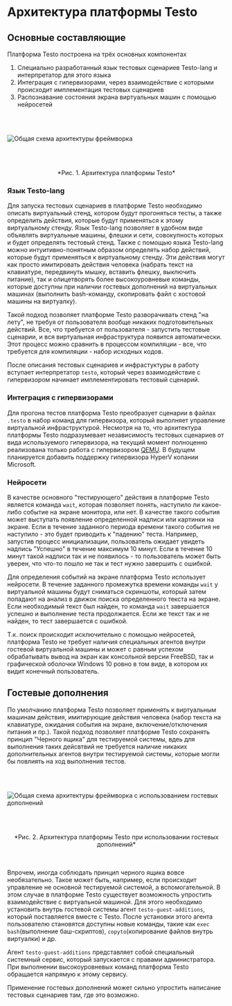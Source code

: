 # Архитектура платформы Testo

## Основные составляющие

Платформа Testo построена на трёх основных компонентах

1. Специально разработанный язык тестовых сценариев Testo-lang и интерпретатор для этого языка
2. Интеграция с гипервизорами, через взаимодействие с которыми происходит имплементация тестовых сценариев
3. Распознавание состояния экрана виртуальных машин с помощью нейросетей

<br/><br/>

![Общая схема архитектуры фреймворка](/img/general.png)

<br/><br/>
<center>*Рис. 1. Архитектура платформы Testo*</center>

### Язык Testo-lang

Для запуска тестовых сценариев в платформе Testo необходимо описать виртуальный стенд, котором будут прогоняться тесты, а также определить действия, которые будут применяться к этому виртуальному стенду. Язык Testo-lang позволяет в удобном виде объявлять виртуальные машины, флешки и сети, совокупность которых и будет определять тестовый стенд. Также с помощью языка Testo-lang можно интуитивно-понятным образом определять набор действий, которые будут применяться к виртуальному стенду. Эти действия могут как просто имитировать действия человека (набрать текст на клавиатуре, передвинуть мышку, вставить флешку, выключить питание), так и олицетворять более высокоуровневые команды, которые доступны при наличии гостевых дополнений на виртуальных машинах (выполнить bash-команду, скопировать файл с хостовой машины на виртуалку).

Такой подход позволяет платформе Testo разворачивать стенд "на лету", не требуя от пользователя вообще никаких подготовительных действий. Все, что требуется от пользователя - запустить тестовые сценарии, и вся виртуальная инфраструктура появится автоматически. Этот процесс можно сравнить в процессом компиляции - все, что требуется для компиляции - набор исходных кодов.

После описания тестовых сценариев и инфрастуктуры в работу вступает интерпретатор `testo`, который через взаимодействие с гипервизором начинает имплементировать тестовый сценарий.

### Интеграция с гипервизорами

Для прогона тестов платформа Testo преобразует сценарии в файлах `.testo` в набор команд для гипервизора, который выполняет управление виртуальной инфраструктурой. Несмотря на то, что архитектура платформы Testo подразумевает независимость тестовых сценариев от вида используемого гипервизора, на текущий момент полноценно реализована только работа с гипервизором [QEMU](https://www.qemu.org/). В будущем планируется добавить поддержку гипервизора HyperV копании Microsoft.

### Нейросети

В качестве основного "тестирующего" действия в платформе Testo является команда `wait`, которая позволяет понять, наступило ли какое-либо событие на экране монитора, или нет. В качестве такого события может выступать появление определенной надписи или картинки на экране. Если в течение заданного периода времени такого события не наступило - это будет приводить к "падению" теста. Например, запустив процесс инициализации, пользователь ожидает увидеть надпись "Успешно" в течение максимум 10 минут. Если в течение 10 минут такой надписи так и не появилось - то пользователь может быть уверен, что что-то пошло не так и тест нужно завершить с ошибкой.

Для определения событий на экране платформа Testo использует нейросети. В течение заданного промежутка времени команды `wait` у виртуальной машины будут сниматься скриншоты, который затем попадают на анализ в движок поиска определенного текста на экране. Если необходимый текст был найден, то команда `wait` завершается успешно и выполнение теста продолжается. Если же текст так и не найден, то тест завершается с ошибкой.

Т.к. поиск происходит исключительно с помощью нейросетей, платформа Testo не требует наличия специальных агентов внутри гостевой виртуальной машины и может с равным успехом обрабатывать вывод на экран как консольной версии FreeBSD, так и графической оболочки Windows 10 ровно в том виде, в котором их видит конечный пользователь.


## Гостевые дополнения

По умолчанию платформа Testo позволяет применять к виртуальным машинам действия, имитирующие действия человека (набор текста на клавиатуре, ожидания события на экране, включение/отключения питания и пр.). Такой подход позволяет платформе Testo сохранять принцип "Черного ящика" для тестируемой системы, вдеь для выполнения таких дейсвтвий не требуется наличие никаких дополнительных агентов внутри тестируемой системы, которые могли бы повлиять на ход выполнения тестов.

<br/><br/>

![Общая схема архитектуры фреймворка с использованием гостевых
дополнений](/img/general-negotiator.png)

<br/><br/>
<center>*Рис. 2. Архитектура платформы Testo при использовании гостевых дополнений*</center>
<br/><br/>

Впрочем, иногда соблюдать принцип черного ящика вовсе необязательно. Такое может быть, например, если происходит управление не основной тестируемой системой, а вспомогательной. В этом случае в платформе Testo существует возможность упростить взаимодействие с виртуальной машиной. Для этого необходимо установить внутрь гостевой системы агент `testo-guest-additions`, который поставляется вместе с Testo. После установки этого агента пользователю становятся доступны новые команды, такие как `exec bash`(выполнение баш-скриптов), `copyto`(копирование файлов внутрь виртуалки) и др.

Агент `testo-guest-additions` представляет собой специальный системный сервис, который запускается с правами администратора. При выполнении высокоуровневых команд платформа Testo обращается напрямую к этому сервису.

Применение гостевых дополнений может сильно упростить написание тестовых сценариев там, где это возможно.